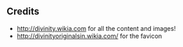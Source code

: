 ## Credits

- http://divinity.wikia.com for all the content and images!
- http://divinityoriginalsin.wikia.com/ for the favicon